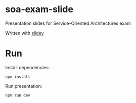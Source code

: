 # soa-exam-slide

Presentation slides for Service-Oriented Architectures exam

Written with [slidev](https://github.com/slidevjs/slidev)

# Run

Install dependencies:
```
npm install
```

Run presentation:
```
npm run dev
```
